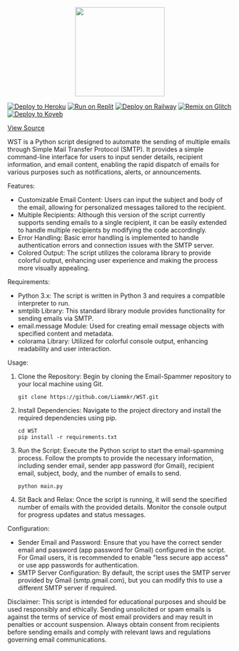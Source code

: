 <p align="center"><img src="https://github.com/Liammkr/WST/blob/main/WSTLOGO.png"height="200"></p>



[![Deploy to Heroku](https://binbashbanana.github.io/deploy-buttons/buttons/remade/heroku.svg)](https://heroku.com/deploy/?template=https://github.com/Liammkr/WST)
[![Run on Replit](https://binbashbanana.github.io/deploy-buttons/buttons/remade/replit.svg)](https://replit.com/github/Liammkr/WST)
[![Deploy on Railway](https://binbashbanana.github.io/deploy-buttons/buttons/remade/railway.svg)](https://railway.app/new/template?template=https://github.com/Liammkr/WST)
[![Remix on Glitch](https://binbashbanana.github.io/deploy-buttons/buttons/remade/glitch.svg)](https://glitch.com/edit/#!/import/github/Liammkr/WST)
[![Deploy to Koyeb](https://binbashbanana.github.io/deploy-buttons/buttons/remade/koyeb.svg)](https://app.koyeb.com/deploy?type=git&repository=github.com/Liammkr/WST&branch=main&name={repository})

<a href='https://github.com/Liammkr/WST'>View Source</a>

WST is a Python script designed to automate the sending of multiple emails through Simple Mail Transfer Protocol (SMTP). It provides a simple command-line interface for users to input sender details, recipient information, and email content, enabling the rapid dispatch of emails for various purposes such as notifications, alerts, or announcements.

Features:
- Customizable Email Content: Users can input the subject and body of the email, allowing for personalized messages tailored to the recipient.
- Multiple Recipients: Although this version of the script currently supports sending emails to a single recipient, it can be easily extended to handle multiple recipients by modifying the code accordingly.
- Error Handling: Basic error handling is implemented to handle authentication errors and connection issues with the SMTP server.
- Colored Output: The script utilizes the colorama library to provide colorful output, enhancing user experience and making the process more visually appealing.

Requirements:
- Python 3.x: The script is written in Python 3 and requires a compatible interpreter to run.
- smtplib Library: This standard library module provides functionality for sending emails via SMTP.
- email.message Module: Used for creating email message objects with specified content and metadata.
- colorama Library: Utilized for colorful console output, enhancing readability and user interaction.

Usage:
1. Clone the Repository: Begin by cloning the Email-Spammer repository to your local machine using Git.
   ```
   git clone https://github.com/Liammkr/WST.git
   ```

3. Install Dependencies: Navigate to the project directory and install the required dependencies using pip.
   ```
   cd WST
   pip install -r requirements.txt
   ```

3. Run the Script: Execute the Python script to start the email-spamming process. Follow the prompts to provide the necessary information, including sender email, sender app password (for Gmail), recipient email, subject, body, and the number of emails to send.
   ```
   python main.py
   ```

5. Sit Back and Relax: Once the script is running, it will send the specified number of emails with the provided details. Monitor the console output for progress updates and status messages.

Configuration:
- Sender Email and Password: Ensure that you have the correct sender email and password (app password for Gmail) configured in the script. For Gmail users, it is recommended to enable "less secure app access" or use app passwords for authentication.
- SMTP Server Configuration: By default, the script uses the SMTP server provided by Gmail (smtp.gmail.com), but you can modify this to use a different SMTP server if required.

Disclaimer:
This script is intended for educational purposes and should be used responsibly and ethically. Sending unsolicited or spam emails is against the terms of service of most email providers and may result in penalties or account suspension. Always obtain consent from recipients before sending emails and comply with relevant laws and regulations governing email communications.
